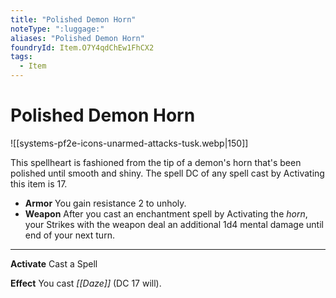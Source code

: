 ```yaml
---
title: "Polished Demon Horn"
noteType: ":luggage:"
aliases: "Polished Demon Horn"
foundryId: Item.O7Y4qdChEw1FhCX2
tags:
  - Item
---
```


# Polished Demon Horn
![[systems-pf2e-icons-unarmed-attacks-tusk.webp|150]]

This spellheart is fashioned from the tip of a demon's horn that's been polished until smooth and shiny. The spell DC of any spell cast by Activating this item is 17.

*   **Armor** You gain resistance 2 to unholy.
*   **Weapon** After you cast an enchantment spell by Activating the _horn_, your Strikes with the weapon deal an additional 1d4 mental damage until end of your next turn.

* * *

**Activate** Cast a Spell

**Effect** You cast _[[Daze]]_ (DC 17 will).
